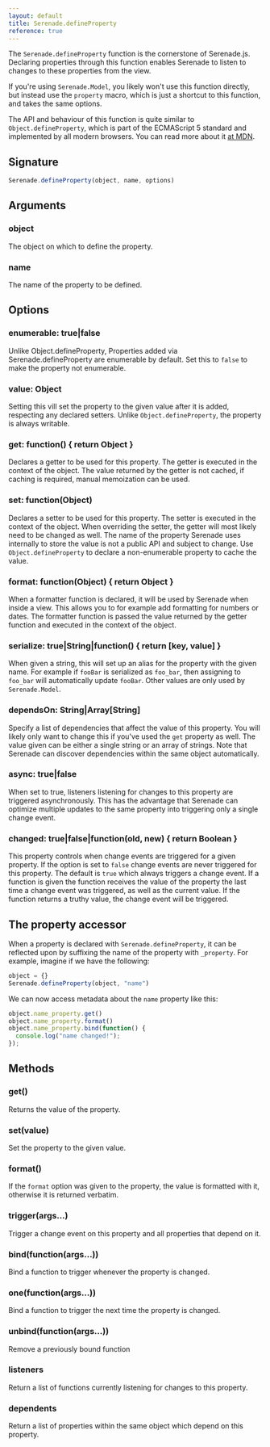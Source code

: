 ```yaml
---
layout: default
title: Serenade.defineProperty
reference: true
---
```


The `Serenade.defineProperty` function is the cornerstone of Serenade.js. Declaring
properties through this function enables Serenade to listen to changes to these
properties from the view.

If you're using `Serenade.Model`, you likely won't use this function directly,
but instead use the `property` macro, which is just a shortcut to this
function, and takes the same options.

The API and behaviour of this function is quite similar to `Object.defineProperty`,
which is part of the ECMAScript 5 standard and implemented by all modern browsers.
You can read more about it [at MDN](https://developer.mozilla.org/en-US/docs/JavaScript/Reference/Global_Objects/Object/defineProperty).

## Signature

``` javascript
Serenade.defineProperty(object, name, options)
```

## Arguments

### object

The object on which to define the property.

### name

The name of the property to be defined.

## Options

### enumerable: true|false

Unlike Object.defineProperty, Properties added via Serenade.defineProperty
are enumerable by default. Set this to `false` to make the property not
enumerable.

### value: Object

Setting this vill set the property to the given value after it is added,
respecting any declared setters. Unlike `Object.defineProperty`, the property
is always writable.

### get: function() { return Object }

Declares a getter to be used for this property. The getter is executed in the
context of the object. The value returned by the getter is not cached, if
caching is required, manual memoization can be used.

### set: function(Object)

Declares a setter to be used for this property. The setter is executed in the
context of the object. When overriding the setter, the getter will most
likely need to be changed as well. The name of the property Serenade uses
internally to store the value is not a public API and subject to change. Use
`Object.defineProperty` to declare a non-enumerable property to cache the
value.

### format: function(Object) { return Object }

When a formatter function is declared, it will be used by Serenade when
inside a view. This allows you to for example add formatting for numbers or
dates. The formatter function is passed the value returned by the getter
function and executed in the context of the object.

### serialize: true|String|function() { return [key, value] }

When given a string, this will set up an alias for the property with the
given name. For example if `fooBar` is serialized as `foo_bar`, then
assigning to `foo_bar` will automatically update `fooBar`. Other values
are only used by `Serenade.Model`.

### dependsOn: String|Array[String]

Specify a list of dependencies that affect the value of this property. You
will likely only want to change this if you've used the `get` property as
well. The value given can be either a single string or an array of strings.
Note that Serenade can discover dependencies within the same object automatically.

### async: true|false

When set to true, listeners listening for changes to this property are
triggered asynchronously. This has the advantage that Serenade can optimize
multiple updates to the same property into triggering only a single change
event.

### changed: true|false|function(old, new) { return Boolean }

This property controls when change events are triggered for a given property.
If the option is set to `false` change events are never triggered for this
property. The default is `true` which always triggers a change event. If a
function is given the function receives the value of the property the last time
a change event was triggered, as well as the current value. If the function
returns a truthy value, the change event will be triggered.

## The property accessor

When a property is declared with `Serenade.defineProperty`, it can be reflected
upon by suffixing the name of the property with `_property`. For example, imagine
if we have the following:

``` javascript
object = {}
Serenade.defineProperty(object, "name")
```

We can now access metadata about the `name` property like this:

``` javascript
object.name_property.get()
object.name_property.format()
object.name_property.bind(function() {
  console.log("name changed!");
});
```

## Methods

### get()

Returns the value of the property.

### set(value)

Set the property to the given value.

### format()

If the `format` option was given to the property, the value is formatted with
it, otherwise it is returned verbatim.

### trigger(args...)

Trigger a change event on this property and all properties that depend on it.

### bind(function(args...))

Bind a function to trigger whenever the property is changed.

### one(function(args...))

Bind a function to trigger the next time the property is changed.

### unbind(function(args...))

Remove a previously bound function

### listeners

Return a list of functions currently listening for changes to this property.

### dependents

Return a list of properties within the same object which depend on this
property.
